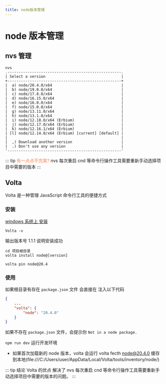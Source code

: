 ```yaml
---
title: node版本管理
---
```


# node 版本管理

## nvs 管理

```
nvs
.---------------------------------------------------.
| Select a version                                  |
+---------------------------------------------------+
|  a) node/20.4.0/x64                               |
|  b) node/19.0.0/x64                               |
|  c) node/17.8.0/x64                               |
|  d) node/16.15.0/x64                              |
|  e) node/16.0.0/x64                               |
|  f) node/15.0.0/x64                               |
|  g) node/13.11.0/x64                              |
|  h) node/13.1.0/x64                               |
|  i) node/12.18.0/x64 (Erbium)                     |
|  j) node/12.17.0/x64 (Erbium)                     |
|  k) node/12.16.1/x64 (Erbium)                     |
| [l] node/12.14.0/x64 (Erbium) [current] [default] |
|                                                   |
|  ,) Download another version                      |
|  .) Don't use any version                         |
'---------------------------------------------------'
```

::: tip <font color="Coral">有一点点不完美?</font>
nvs 每次重启 cnd 等命令行操作工具需要重新手动选择项目中需要的版本
:::

## Volta

Volta 是一种管理 JavaScript 命令行工具的便捷方式

### 安装

[windows 系统上 安装](https://github.com/volta-cli/volta/releases/download/v1.1.1/volta-1.1.1-windows-x86_64.msi)

```
Volta -v
```

输出版本号 1.1.1 说明安装成功

```
cd 项目根目录
volta install node@[version]

volta pin node@20.4
```

### 使用

如果根目录有存在 `package.json` 文件 会直接在 注入以下代码

```json
{
    ...
    "volta": {
        "node": "20.4.0"
    }
}

```

如果不存在 `package.json` 文件，会提示你 `Not in a node package.`

`npm run dev` 运行开发环境

- 如果首次加载新的 node 版本，volta 会运行 volta fecth node@20.4.0 缓存到本地(file:///C:/Users/user/AppData/Local/Volta/tools/inventory/node/)

::: tip 结论
Volta 的优点 解决了 nvs 每次重启 cnd 等命令行操作工具需要重新手动选择项目中需要的版本的问题。
:::
